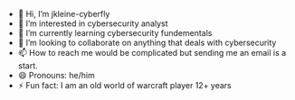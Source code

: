- 👋 Hi, I’m jkleine-cyberfly
- 👀 I’m interested in cybersecurity analyst
- 🌱 I’m currently learning cybersecurity fundementals
- 💞️ I’m looking to collaborate on anything that deals with cybersecurity
- 📫 How to reach me would be complicated but sending me an email is a start.
- 😄 Pronouns: he/him
- ⚡ Fun fact: I am an old world of warcraft player 12+ years

<!---
jkleine-cyberfly/jkleine-cyberfly is a ✨ special ✨ repository because its `README.md` (this file) appears on your GitHub profile.
You can click the Preview link to take a look at your changes.
--->

